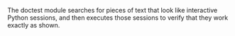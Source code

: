 The doctest module searches for pieces of text that look like interactive Python sessions, and then executes those sessions to verify that they work exactly as shown.
